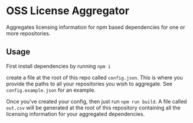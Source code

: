 # OSS License Aggregator

Aggregates licensing information for npm based dependencies for one or more repositories.

## Usage

First install dependencies by running `npm i`

create a file at the root of this repo called `config.json`. This is where you provide the paths to all your repositories you wish to aggregate. See `config.example.json` for an example.

Once you've created your config, then just run `npm run build`. A file called  `out.csv` will be generated at the root of this repository containing all the licensing information for your aggregated dependencies.
